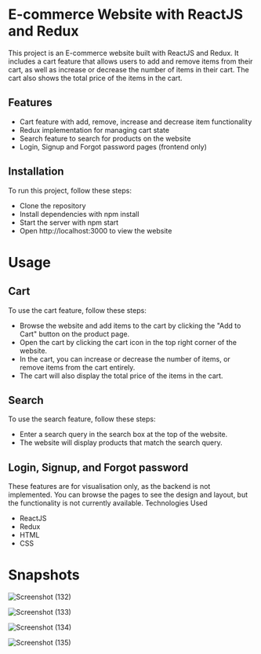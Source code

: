 
# E-commerce Website with ReactJS and Redux

This project is an E-commerce website built with ReactJS and Redux. It includes a cart feature that allows users to add and remove items from their cart, as well as increase or decrease the number of items in their cart. The cart also shows the total price of the items in the cart.

## Features

* Cart feature with add, remove, increase and decrease item functionality
* Redux implementation for managing cart state
* Search feature to search for products on the website
* Login, Signup and Forgot password pages (frontend only)

## Installation

To run this project, follow these steps:

* Clone the repository
* Install dependencies with npm install
* Start the server with npm start
* Open http://localhost:3000 to view the website

# Usage
## Cart

To use the cart feature, follow these steps:

* Browse the website and add items to the cart by clicking the "Add to Cart" button on the product page.
* Open the cart by clicking the cart icon in the top right corner of the website.
* In the cart, you can increase or decrease the number of items, or remove items from the cart entirely.
* The cart will also display the total price of the items in the cart.

## Search

To use the search feature, follow these steps:

* Enter a search query in the search box at the top of the website.
* The website will display products that match the search query.

## Login, Signup, and Forgot password

These features are for visualisation only, as the backend is not implemented. You can browse the pages to see the design and layout, but the functionality is not currently available.
Technologies Used

* ReactJS
* Redux
* HTML
* CSS

# Snapshots


![Screenshot (132)](https://user-images.githubusercontent.com/117345772/232003133-bc7c1217-f9bc-430f-aa54-bf557e096cf4.png)



![Screenshot (133)](https://user-images.githubusercontent.com/117345772/232003151-8173cdf7-2fea-40f9-a706-03fc3d088d68.png)





![Screenshot (134)](https://user-images.githubusercontent.com/117345772/232003161-d88d88ef-6865-4a4e-b3f0-7e1ccb1f47de.png)




![Screenshot (135)](https://user-images.githubusercontent.com/117345772/232003180-131cb8c0-471c-4c29-9d02-69f1675d99b8.png)




